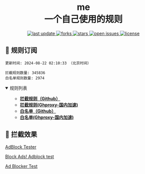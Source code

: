 <div align="center">
<h1 align="center">me<br>一个自己使用的规则</h1>
<p>
  <a href="https://github.com/8680/GOODBYEADS">
    <img src="https://img.shields.io/github/last-commit/8680/GOODBYEADS?style=flat-square" alt="last update" />
  </a>
  <a href="https://github.com/8680/GOODBYEADS">
    <img src="https://img.shields.io/github/forks/8680/GOODBYEADS?style=flat-square" alt="forks" />
  </a>
  <a href="https://github.com/8680/GOODBYEADS">
    <img src="https://img.shields.io/github/stars/8680/GOODBYEADS?style=flat-square" alt="stars" />
  </a>
  <a href="https://github.com/8680/GOODBYEADS/issues/">
    <img src="https://img.shields.io/github/issues/8680/GOODBYEADS?style=flat-square" alt="open issues" />
  </a>
  <a href="https://github.com/8680/GOODBYEADS">
    <img src="https://img.shields.io/github/license/8680/GOODBYEADS?style=flat-square" alt="license" />
  </a>
</p>
</div>

<h2 id="a">🎯 规则订阅</h2>

```
更新时间: 2024-08-22 02:10:33 （北京时间） 

拦截规则数量: 345836 
白名单规则数量: 2974 
``` 
<details open>
<summary>规则列表</summary>
<ul>

- **[拦截规则（Github）](https://raw.githubusercontent.com/sccheng460/me/master/rules.txt)**
- **[拦截规则(Ghproxy-国内加速)](https://ghproxy.com/raw.githubusercontent.com/sccheng460/me/master/rules.txt)**
- **[白名单（Github）](https://raw.githubusercontent.com/sccheng460/me/master/allow.txt)**
- **[白名单(Ghproxy-国内加速)](https://ghproxy.com/raw.githubusercontent.com/sccheng460/me/master/allow.txt)**

</ul>
</details>
<h2 id="c">🚫 拦截效果</h2>

[AdBlock Tester](https://adblock-tester.com)

[Block Ads! Adblock test](https://blockads.fivefilters.org/)

[Ad Blocker Test](https://d3ward.github.io/toolz/adblock.html)
